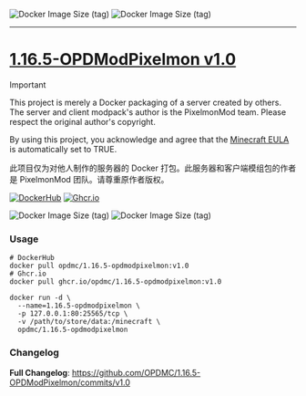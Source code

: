 ![Docker Image Size (tag)](https://img.shields.io/docker/image-size/opdmc/1.16.5-opdmodpixelmon/v1.0?arch=amd64&label=AMD64%20v1.0&color=006688) ![Docker Image Size (tag)](https://img.shields.io/docker/image-size/opdmc/1.16.5-opdmodpixelmon/v1.0?arch=arm64&label=ARM64%20v1.0&color=008866)

---

# [1.16.5-OPDModPixelmon v1.0](https://github.com/OPDMC/1.16.5-OPDModPixelmon/releases/tag/v1.0)

> [!IMPORTANT]
>
> This project is merely a Docker packaging of a server created by others. The server and client modpack's author is the PixelmonMod team. Please respect the original author's copyright.
>
> By using this project, you acknowledge and agree that the [Minecraft EULA](https://account.mojang.com/documents/minecraft_eula) is automatically set to TRUE.
>
> 此项目仅为对他人制作的服务器的 Docker 打包。此服务器和客户端模组包的作者是 PixelmonMod 团队。请尊重原作者版权。

<a href='https://hub.docker.com/r/opdmc/1.16.5-opdmodpixelmon'><img src="https://img.shields.io/badge/-DockerHub-1c90ed?style=flat&amp;logo=Docker&amp;logoColor=white" referrerpolicy="no-referrer" alt="DockerHub"></a> <a href='https://github.com/OPDMC/1.16.5-OPDModPixelmon/pkgs/container/1.16.5-opdmodpixelmon'><img src="https://img.shields.io/badge/-Ghcr.io-8957E5?style=flat&amp;logo=GitHub&amp;logoColor=white" referrerpolicy="no-referrer" alt="Ghcr.io"></a>

![Docker Image Size (tag)](https://img.shields.io/docker/image-size/opdmc/1.16.5-opdmodpixelmon/v1.0?arch=amd64&label=AMD64%20v1.0&color=006688) ![Docker Image Size (tag)](https://img.shields.io/docker/image-size/opdmc/1.16.5-opdmodpixelmon/v1.0?arch=arm64&label=ARM64%20v1.0&color=008866)

### Usage

```shell
# DockerHub
docker pull opdmc/1.16.5-opdmodpixelmon:v1.0
# Ghcr.io
docker pull ghcr.io/opdmc/1.16.5-opdmodpixelmon:v1.0
```

```shell
docker run -d \
  --name=1.16.5-opdmodpixelmon \
  -p 127.0.0.1:80:25565/tcp \
  -v /path/to/store/data:/minecraft \
  opdmc/1.16.5-opdmodpixelmon
```

### Changelog

**Full Changelog**: https://github.com/OPDMC/1.16.5-OPDModPixelmon/commits/v1.0